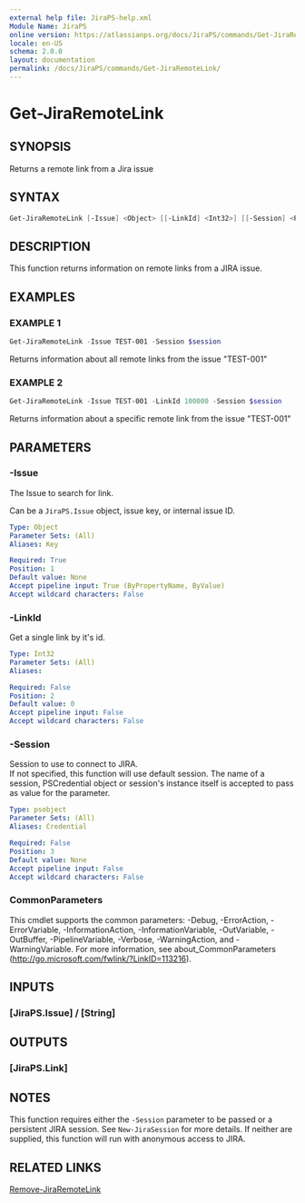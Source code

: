 ```yaml
---
external help file: JiraPS-help.xml
Module Name: JiraPS
online version: https://atlassianps.org/docs/JiraPS/commands/Get-JiraRemoteLink/
locale: en-US
schema: 2.0.0
layout: documentation
permalink: /docs/JiraPS/commands/Get-JiraRemoteLink/
---
```

# Get-JiraRemoteLink

## SYNOPSIS

Returns a remote link from a Jira issue

## SYNTAX

```powershell
Get-JiraRemoteLink [-Issue] <Object> [[-LinkId] <Int32>] [[-Session] <PSObject>] [<CommonParameters>]
```

## DESCRIPTION

This function returns information on remote links from a  JIRA issue.

## EXAMPLES

### EXAMPLE 1

```powershell
Get-JiraRemoteLink -Issue TEST-001 -Session $session
```

Returns information about all remote links from the issue "TEST-001"

### EXAMPLE 2

```powershell
Get-JiraRemoteLink -Issue TEST-001 -LinkId 100000 -Session $session
```

Returns information about a specific remote link from the issue "TEST-001"

## PARAMETERS

### -Issue

The Issue to search for link.

Can be a `JiraPS.Issue` object, issue key, or internal issue ID.

```yaml
Type: Object
Parameter Sets: (All)
Aliases: Key

Required: True
Position: 1
Default value: None
Accept pipeline input: True (ByPropertyName, ByValue)
Accept wildcard characters: False
```

### -LinkId

Get a single link by it's id.

```yaml
Type: Int32
Parameter Sets: (All)
Aliases:

Required: False
Position: 2
Default value: 0
Accept pipeline input: False
Accept wildcard characters: False
```

### -Session

Session to use to connect to JIRA.  
If not specified, this function will use default session.
The name of a session, PSCredential object or session's instance itself is accepted to pass as value for the parameter.

```yaml
Type: psobject
Parameter Sets: (All)
Aliases: Credential

Required: False
Position: 3
Default value: None
Accept pipeline input: False
Accept wildcard characters: False
```

### CommonParameters

This cmdlet supports the common parameters: -Debug, -ErrorAction, -ErrorVariable, -InformationAction, -InformationVariable, -OutVariable, -OutBuffer, -PipelineVariable, -Verbose, -WarningAction, and -WarningVariable.
For more information, see about_CommonParameters (http://go.microsoft.com/fwlink/?LinkID=113216).

## INPUTS

### [JiraPS.Issue] / [String]

## OUTPUTS

### [JiraPS.Link]

## NOTES

This function requires either the `-Session` parameter to be passed or a persistent JIRA session.
See `New-JiraSession` for more details.
If neither are supplied, this function will run with anonymous access to JIRA.

## RELATED LINKS

[Remove-JiraRemoteLink](../Remove-JiraRemoteLink/)
